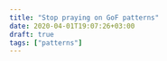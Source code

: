 ```yaml
---
title: "Stop praying on GoF patterns"
date: 2020-04-01T19:07:26+03:00
draft: true
tags: ["patterns"]
---
```



